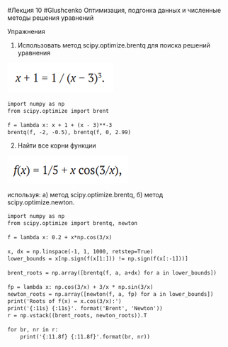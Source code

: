 #Лекция 10
#Glushcenko
Оптимизация, подгонка данных и численные методы решения уравнений

Упражнения

1) Использовать метод scipy.optimize.brentq для поиска решений уравнения

![](images/image7.png)

    import numpy as np
    from scipy.optimize import brent

    f = lambda x: x + 1 + (x - 3)**-3
    brentq(f, -2, -0.5), brentq(f, 0, 2.99)

2) Найти все корни функции

![](images/image8.png)

используя: а) метод scipy.optimize.brentq, б) метод scipy.optimize.newton.

    import numpy as np
    from scipy.optimize import brentq, newton

    f = lambda x: 0.2 + x*np.cos(3/x)

    x, dx = np.linspace(-1, 1, 1000, retstep=True)
    lower_bounds = x[np.sign(f(x[1:])) != np.sign(f(x[:-1]))]

    brent_roots = np.array([brentq(f, a, a+dx) for a in lower_bounds])

    fp = lambda x: np.cos(3/x) + 3/x * np.sin(3/x)
    newton_roots = np.array([newton(f, a, fp) for a in lower_bounds])
    print('Roots of f(x) = x.cos(3/x):')
    print('{:11s} {:11s}'. format('Brent', 'Newton'))
    r = np.vstack((brent_roots, newton_roots)).T

    for br, nr in r:
        print('{:11.8f} {:11.8f}'.format(br, nr))
